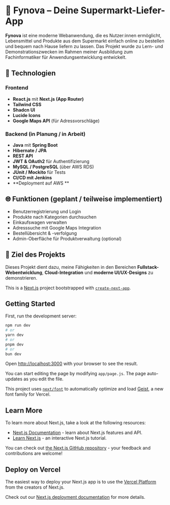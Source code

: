 

# 🛒 Fynova – Deine Supermarkt-Liefer-App

**Fynova** ist eine moderne Webanwendung, die es Nutzer:innen ermöglicht, Lebensmittel und Produkte aus dem Supermarkt einfach online zu bestellen und bequem nach Hause liefern zu lassen. Das Projekt wurde zu Lern- und Demonstrationszwecken im Rahmen meiner Ausbildung zum Fachinformatiker für Anwendungsentwicklung entwickelt.

## 🚀 Technologien

### Frontend
- **React.js** mit **Next.js (App Router)**
- **Tailwind CSS**
- **Shadcn UI**
- **Lucide Icons**
- **Google Maps API** (für Adressvorschläge)

### Backend (in Planung / in Arbeit)
- **Java** mit **Spring Boot**
- **Hibernate / JPA**
- **REST API**
- **JWT & OAuth2** für Authentifizierung
- **MySQL / PostgreSQL** (über AWS RDS)
- **JUnit / Mockito** für Tests
- **CI/CD mit Jenkins**
- **Deployment auf AWS **

## 🌐 Funktionen (geplant / teilweise implementiert)
- Benutzerregistrierung und Login
- Produkte nach Kategorien durchsuchen
- Einkaufswagen verwalten
- Adresssuche mit Google Maps Integration
- Bestellübersicht & -verfolgung
- Admin-Oberfläche für Produktverwaltung (optional)

## 🧠 Ziel des Projekts

Dieses Projekt dient dazu, meine Fähigkeiten in den Bereichen **Fullstack-Webentwicklung**, **Cloud-Integration** und **moderne UI/UX-Designs** zu demonstrieren. 



This is a [Next.js](https://nextjs.org) project bootstrapped with [`create-next-app`](https://github.com/vercel/next.js/tree/canary/packages/create-next-app).

## Getting Started

First, run the development server:

```bash
npm run dev
# or
yarn dev
# or
pnpm dev
# or
bun dev
```

Open [http://localhost:3000](http://localhost:3000) with your browser to see the result.

You can start editing the page by modifying `app/page.js`. The page auto-updates as you edit the file.

This project uses [`next/font`](https://nextjs.org/docs/app/building-your-application/optimizing/fonts) to automatically optimize and load [Geist](https://vercel.com/font), a new font family for Vercel.

## Learn More

To learn more about Next.js, take a look at the following resources:

- [Next.js Documentation](https://nextjs.org/docs) - learn about Next.js features and API.
- [Learn Next.js](https://nextjs.org/learn) - an interactive Next.js tutorial.

You can check out [the Next.js GitHub repository](https://github.com/vercel/next.js) - your feedback and contributions are welcome!

## Deploy on Vercel

The easiest way to deploy your Next.js app is to use the [Vercel Platform](https://vercel.com/new?utm_medium=default-template&filter=next.js&utm_source=create-next-app&utm_campaign=create-next-app-readme) from the creators of Next.js.

Check out our [Next.js deployment documentation](https://nextjs.org/docs/app/building-your-application/deploying) for more details.
